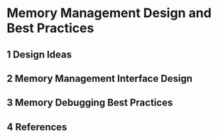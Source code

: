 # Memory Management Design and Best Practices

## 1 Design Ideas

## 2 Memory Management Interface Design

## 3 Memory Debugging Best Practices

## 4 References